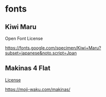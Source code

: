 # fonts

## Kiwi Maru

Open Font License

https://fonts.google.com/specimen/Kiwi+Maru?subset=japanese&noto.script=Jpan


## Makinas 4 Flat

[License](https://moji-waku.com/mj_work_license/)

https://moji-waku.com/makinas/
